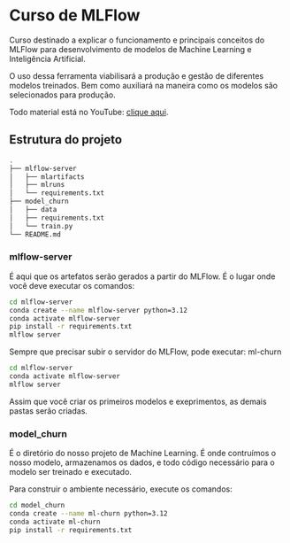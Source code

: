 # Curso de MLFlow

Curso destinado a explicar o funcionamento e principais conceitos do MLFlow para desenvolvimento de modelos de Machine Learning e Inteligência Artificial.

O uso dessa ferramenta viabilisará a produção e gestão de diferentes modelos treinados. Bem como auxiliará na maneira como os modelos são selecionados para produção.

Todo material está no YouTube: [clique aqui](https://youtube.com/playlist?list=PLvlkVRRKOYFQeQEA5Lc0US9i-EK8eGgrs&si=_xiG7YzwzeVVra9t).

## Estrutura do projeto

```bash
.
├── mlflow-server
│   ├── mlartifacts
│   ├── mlruns
│   └── requirements.txt
├── model_churn
│   ├── data
│   ├── requirements.txt
│   └── train.py
└── README.md
```

### mlflow-server

É aqui que os artefatos serão gerados a partir do MLFlow. É o lugar onde você deve executar os comandos:

```bash
cd mlflow-server
conda create --name mlflow-server python=3.12
conda activate mlflow-server
pip install -r requirements.txt
mlflow server
```

Sempre que precisar subir o servidor do MLFlow, pode executar:
ml-churn
```bash
cd mlflow-server
conda activate mlflow-server
mlflow server
```

Assim que você criar os primeiros modelos e exeprimentos, as demais pastas serão criadas.

### model_churn

É o diretório do nosso projeto de Machine Learning. É onde contruímos o nosso modelo, armazenamos os dados, e todo código necessário para o modelo ser treinado e executado.

Para construir o ambiente necessário, execute os comandos:


```bash
cd model_churn
conda create --name ml-churn python=3.12
conda activate ml-churn
pip install -r requirements.txt
```